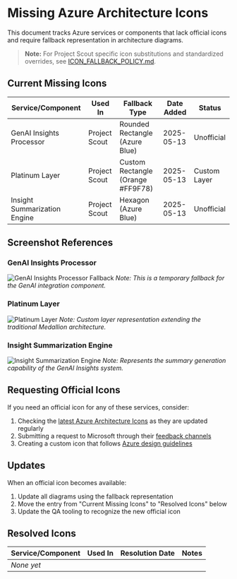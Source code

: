 # Missing Azure Architecture Icons

This document tracks Azure services or components that lack official icons and require fallback representation in architecture diagrams.

> **Note:** For Project Scout specific icon substitutions and standardized overrides, see [ICON_FALLBACK_POLICY.md](ICON_FALLBACK_POLICY.md).

## Current Missing Icons

| Service/Component | Used In | Fallback Type | Date Added | Status |
|-------------------|---------|---------------|------------|--------|
| GenAI Insights Processor | Project Scout | Rounded Rectangle (Azure Blue) | 2025-05-13 | Unofficial |
| Platinum Layer | Project Scout | Custom Rectangle (Orange #FF9F78) | 2025-05-13 | Custom Layer |
| Insight Summarization Engine | Project Scout | Hexagon (Azure Blue) | 2025-05-13 | Unofficial |

## Screenshot References

### GenAI Insights Processor
![GenAI Insights Processor Fallback](../assets/icon_references/genai_insights_processor_fallback.png)
*Note: This is a temporary fallback for the GenAI integration component.*

### Platinum Layer
![Platinum Layer](../assets/icon_references/platinum_layer_fallback.png)
*Note: Custom layer representation extending the traditional Medallion architecture.*

### Insight Summarization Engine
![Insight Summarization Engine](../assets/icon_references/insight_summarization_fallback.png)
*Note: Represents the summary generation capability of the GenAI Insights system.*

## Requesting Official Icons

If you need an official icon for any of these services, consider:

1. Checking the [latest Azure Architecture Icons](https://docs.microsoft.com/en-us/azure/architecture/icons/) as they are updated regularly
2. Submitting a request to Microsoft through their [feedback channels](https://feedback.azure.com/)
3. Creating a custom icon that follows [Azure design guidelines](https://docs.microsoft.com/en-us/azure/architecture/icons/design)

## Updates

When an official icon becomes available:
1. Update all diagrams using the fallback representation
2. Move the entry from "Current Missing Icons" to "Resolved Icons" below
3. Update the QA tooling to recognize the new official icon

## Resolved Icons

| Service/Component | Used In | Resolution Date | Notes |
|-------------------|---------|-----------------|-------|
| *None yet* | | | |
